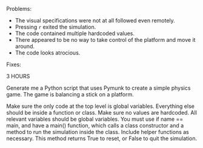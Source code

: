 Problems:
- The visual specifications were not at all followed even remotely. 
- Pressing `r` exited the simulation.
- The code contained multiple hardcoded values.
- There appeared to be no way to take control of the platform and move it around.
- The code looks atrocious. 

Fixes:

3 HOURS

Generate me a Python script that uses Pymunk to create a simple physics game. The game is balancing a stick on a platform.

Make sure the only code at the top level is global variables. Everything else should be inside a function or class. Make sure no values are hardcoded. All relevant variables should be global variables. You must use if name == main, and have a main() function, which calls a class constructor and a method to run the simulation inside the class. Include helper functions as necessary. This method returns True to reset, or False to quit the simulation.
